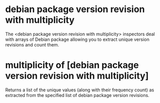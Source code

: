 # debian package version revision with multiplicity

The &lt;debian package version revision with multiplicity&gt; inspectors deal with arrays of Debian package  allowing you to extract unique version revisions and count them.

# multiplicity of [debian package version revision with multiplicity]

Returns a list of the unique values (along with their frequency count) as extracted from the specified list of debian package version revisions.
